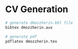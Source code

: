 # CV Generation

```bash
# generate dmozzherin.bbl file
bibtex dmozzherin.aux

# generate pdf
pdflatex dmozzherin.tex
```
